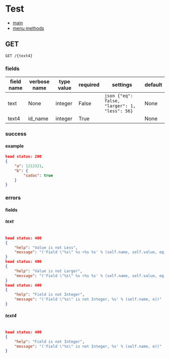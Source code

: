 # Test
* [main](/docs/main.md)
* [menu methods](/docs/menu.md)

## GET
```
GET /{text4}
```
### fields
field name | verbose name | type value | required | settings | default
---------- | ------------ | ---------- | -------- | -------- | -------
text | None | integer | False | ```json {"eq": false, "larger": 1, "less": 56}``` | None
text4 | id_name | integer | True |  | None
### success
#### example
```json
head status: 200
{
    "a": 1212321,
    "b": {
        "sadas": true
    }
}
```
### errors
#### fields
##### text 
```json

head status: 400
{
    "help": "Value is not Less",
    "message": "('Field \"%s\" %s <%s %s' % (self.name, self.value, eq, self.less))"
}
head status: 400
{
    "help": "Value is not Larger",
    "message": "('Field \"%s\" %s >%s %s' % (self.name, self.value, eq, self.larger))"
}
head status: 400
{
    "help": "Field is not Integer",
    "message": "('Field \"%s\" is not Integer, %s' % (self.name, e))"
}
```
##### text4 
```json

head status: 400
{
    "help": "Field is not Integer",
    "message": "('Field \"%s\" is not Integer, %s' % (self.name, e))"
}
```